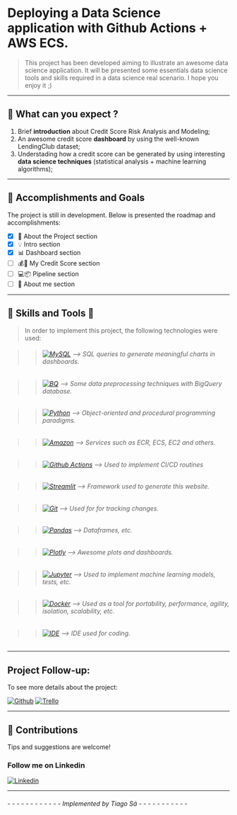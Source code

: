 # Deploying a Data Science application  with Github Actions + AWS ECS.

> This project has been developed aiming to illustrate an awesome data science application. It will be presented some essentials data science tools and skills required in a data science real scenario. I hope you enjoy it ;)

---

## 🤔 What can you expect ?

1. Brief **introduction** about Credit Score Risk Analysis and Modeling;
2. An awesome credit score **dashboard** by using the well-known LendingClub dataset;
3. Understading how a credit score can be generated by using interesting **data science techniques** (statistical analysis + machine learning algorithms); 

---


## 🥅 Accomplishments and Goals

The project is still in development. Below is presented the roadmap and accomplishments:

- [x]  📝  About the Project section
- [x]  💡  Intro section
- [x]  📊  Dashboard section
- [ ] 💰🤖 My Credit Score section
- [ ] 💻📦 Pipeline section
- [ ]  👨  About me section

---

## 🚀 Skills and Tools 🔧
> In order to implement this project, the following technologies were used:

>> ######  [![MySQL](https://img.shields.io/badge/MySQL-005C84?style=for-the-badge&logo=mysql&logoColor=white)](https://www.mysql.com/) --> SQL queries to generate meaningful charts in dashboards.


>> ###### [![BQ](https://img.shields.io/badge/Google_Cloud-4285F4?style=for-the-badge&logo=google-cloud&logoColor=white)](https://cloud.google.com/bigquery/docs/introduction) --> Some data preprocessing techniques with BigQuery database.

>> ###### [![Python](https://img.shields.io/badge/Python-FFD13B?style=for-the-badge&logo=python&logoColor=darkgree)](https://www.python.org/) --> Object-oriented and procedural programming paradigms.

>> ###### [![Amazon](https://img.shields.io/badge/Amazon_AWS-232F3E?style=for-the-badge&logo=amazon-aws&logoColor=white)](https://www.google.com/aclk?sa=L&ai=DChcSEwjXl7_qw6j1AhWXoIYKHZCyCS4YABAAGgJ2dQ&ae=2&sig=AOD64_311O3WaR5Qb-6IORrbH6eHEh2DTA&q&adurl&ved=2ahUKEwia1q_qw6j1AhVaq5UCHROzCp8Q0Qx6BAgDEAE) --> Services such as ECR, ECS, EC2 and others.

>> ###### [![Github Actions](https://img.shields.io/badge/GitHub_Actions-2088FF?style=for-the-badge&logo=github-actions&logoColor=white)](https://docs.github.com/en/actions/learn-github-actions/understanding-github-actions) --> Used to implement CI/CD routines 


>> ###### [![Streamlit](https://img.shields.io/badge/Streamlit-FF4B4B?style=for-the-badge&logo=Streamlit&logoColor=white)](https://streamlit.io/) --> Framework used to generate this website.

>> ###### [![Git](https://img.shields.io/badge/GIT-E44C30?style=for-the-badge&logo=git&logoColor=white)](https://github.com/seu-usuario/seu-repositorio/releases) --> Used for for tracking changes.

>> ###### [![Pandas](https://img.shields.io/badge/Pandas-2C2D72?style=for-the-badge&logo=pandas&logoColor=white)](https://git-scm.com/docs/gittutorial) --> Dataframes, etc.


>> ###### [![Plotly](https://img.shields.io/badge/Plotly-239120?style=for-the-badge&logo=plotly&logoColor=white)](https://plotly.com/) --> Awesome plots and dashboards.

>> ###### [![Jupyter](https://img.shields.io/badge/Jupyter-F37626.svg?&style=for-the-badge&logo=Jupyter&logoColor=white)](https://jupyter.org/) --> Used to implement machine learning models, tests, etc.

>> ###### [![Docker](https://img.shields.io/badge/Docker-2CA5E0?style=for-the-badge&logo=docker&logoColor=white)](https://docs.docker.com/get-started/) --> Used as a tool for portability, performance, agility, isolation, scalability, etc.

>> ###### [![IDE](https://img.shields.io/badge/Visual_studio_code-0078D4?style=for-the-badge&logo=visual%20studio%20code&logoColor=white)](https://code.visualstudio.com/) --> IDE used for coding.

---

## Project Follow-up:

To see more details about the project:

[![Github](https://img.shields.io/badge/GitHub-100000?style=for-the-badge&logo=github&logoColor=white)](https://github.com/rTiagoS/data-science-and-credit-score)
[![Trello](https://img.shields.io/badge/Trello-0052CC?style=for-the-badge&logo=trello&logoColor=white)](https://trello.com/link-do-trello-do-projeto)


--- 


## 🤝 Contributions

Tips and suggestions are welcome! 

### Follow me on Linkedin

[![Linkedin](https://img.shields.io/badge/LinkedIn-0077B5?style=for-the-badge&logo=linkedin&logoColor=white)](https://www.linkedin.com/in/tiago-r-sa/)

---


###### - - - - - - - - - - - - Implemented by Tiago Sá  - - - - - - - - - - -
